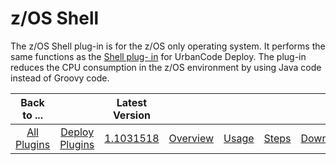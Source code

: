 
z/OS Shell
==========


The z/OS Shell plug-in is for the z/OS only operating system. It performs the same functions as the [Shell plug-
in](https://developer.ibm.com/urbancode/plugin/shell-ibmucd/) for UrbanCode Deploy. The plug-in reduces the CPU 
consumption in the z/OS environment by using Java code instead of Groovy code.


|Back to ...||Latest Version|||||
| :---: | :---: | :---: | :---: | :---: | :---: | :---: |
|[All Plugins](../../index.md)|[Deploy Plugins](../README.md)|[1.1031518](https://raw.githubusercontent.com/UrbanCode/IBM-UCD-PLUGINS/main/files/java-shell/java-shell-1.1031518.zip)|[Overview](overview.md)|[Usage](usage.md)|[Steps](steps.md)|[Downloads](downloads.md)|

